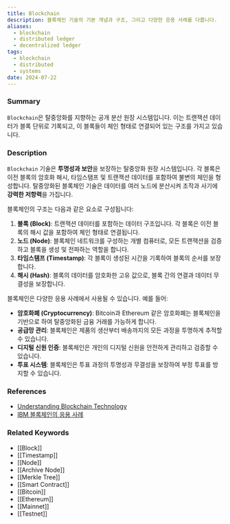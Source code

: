 ```yaml
---
title: Blockchain
description: 블록체인 기술의 기본 개념과 구조, 그리고 다양한 응용 사례를 다룹니다.
aliases:
  - blockchain
  - distributed ledger
  - decentralized ledger
tags:
  - blockchain
  - distributed
  - systems
date: 2024-07-22
---
```


### Summary

`Blockchain`은 탈중앙화를 지향하는 공개 분산 원장 시스템입니다. 이는 트랜잭션 데이터가 블록 단위로 기록되고, 이 블록들이 체인 형태로 연결되어 있는 구조를 가지고 있습니다.

### Description

`Blockchain` 기술은 **투명성과 보안**을 보장하는 탈중앙화 원장 시스템입니다. 각 블록은 이전 블록의 암호화 해시, 타임스탬프 및 트랜잭션 데이터를 포함하여 불변의 체인을 형성합니다. 탈중앙화된 블록체인 기술은 데이터를 여러 노드에 분산시켜 조작과 사기에 **강력한 저항력**을 가집니다.

블록체인의 구조는 다음과 같은 요소로 구성됩니다:

1. **블록 (Block)**: 트랜잭션 데이터를 포함하는 데이터 구조입니다. 각 블록은 이전 블록의 해시 값을 포함하여 체인 형태로 연결됩니다.
2. **노드 (Node)**: 블록체인 네트워크를 구성하는 개별 컴퓨터로, 모든 트랜잭션을 검증하고 블록을 생성 및 전파하는 역할을 합니다.
3. **타임스탬프 (Timestamp)**: 각 블록이 생성된 시간을 기록하여 블록의 순서를 보장합니다.
4. **해시 (Hash)**: 블록의 데이터를 암호화한 고유 값으로, 블록 간의 연결과 데이터 무결성을 보장합니다.

블록체인은 다양한 응용 사례에서 사용될 수 있습니다. 예를 들어:

- **암호화폐 (Cryptocurrency)**: Bitcoin과 Ethereum 같은 암호화폐는 블록체인을 기반으로 하여 탈중앙화된 금융 거래를 가능하게 합니다.
- **공급망 관리**: 블록체인은 제품의 생산부터 배송까지의 모든 과정을 투명하게 추적할 수 있습니다.
- **디지털 신원 인증**: 블록체인은 개인의 디지털 신원을 안전하게 관리하고 검증할 수 있습니다.
- **투표 시스템**: 블록체인은 투표 과정의 투명성과 무결성을 보장하여 부정 투표를 방지할 수 있습니다.

### References

- [Understanding Blockchain Technology](https://builtin.com/blockchain)
- [IBM 블록체인의 응용 사례](https://www.ibm.com/blockchain/use-cases)

### Related Keywords

- [[Block]]
- [[Timestamp]]
- [[Node]]
- [[Archive Node]]
- [[Merkle Tree]]
- [[Smart Contract]]
- [[Bitcoin]]
- [[Ethereum]]
- [[Mainnet]]
- [[Testnet]]
